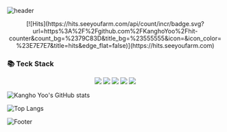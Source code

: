 ![header](https://capsule-render.vercel.app/api?type=waving&color=6795F0&height=230&section=header&text=Kangho%20Yoo&fontSize=80&animation=fadeIn&fontColor=FFFFFF&fontAlignY=40)

<center>
	[![Hits](https://hits.seeyoufarm.com/api/count/incr/badge.svg?url=https%3A%2F%2Fgithub.com%2FKanghoYoo%2Fhit-counter&count_bg=%2379C83D&title_bg=%23555555&icon=&icon_color=%23E7E7E7&title=hits&edge_flat=false)](https://hits.seeyoufarm.com)
</center>


### 📚 **Teck Stack**

<div align="center">
	<img src="https://img.shields.io/badge/JavaScript-ECD53F?style=flat&logo=JavaScript&logoColor=white" />
	<img src="https://img.shields.io/badge/HTML5-E34F26?style=flat&logo=HTML5&logoColor=white" />
	<img src="https://img.shields.io/badge/CSS3-1572B6?style=flat&logo=CSS3&logoColor=white" />
	<img src="https://img.shields.io/badge/React-61DAFB?style=flat&logo=React&logoColor=white" />
	<img src="https://img.shields.io/badge/styled components-DB7093?style=flat&logo=styled-components&logoColor=white" />
</div>
	
![Kangho Yoo's GitHub stats](https://github-readme-stats.vercel.app/api?username=KanghoYoo&show_icons=true&theme=dark)

![Top Langs](https://github-readme-stats.vercel.app/api/top-langs/?username=KanghoYoo&layout=Demo&theme=dark)

<!--
**KanghoYoo/KanghoYoo** is a ✨ _special_ ✨ repository because its `README.md` (this file) appears on your GitHub profile.

Here are some ideas to get you started:

- 🔭 I’m currently working on ...
- 🌱 I’m currently learning ...
- 👯 I’m looking to collaborate on ...
- 🤔 I’m looking for help with ...
- 💬 Ask me about ...
- 📫 How to reach me: ...
- 😄 Pronouns: ...
- ⚡ Fun fact: ...
-->

![Footer](https://capsule-render.vercel.app/api?type=waving&color=FFC94D&height=200&section=footer)

